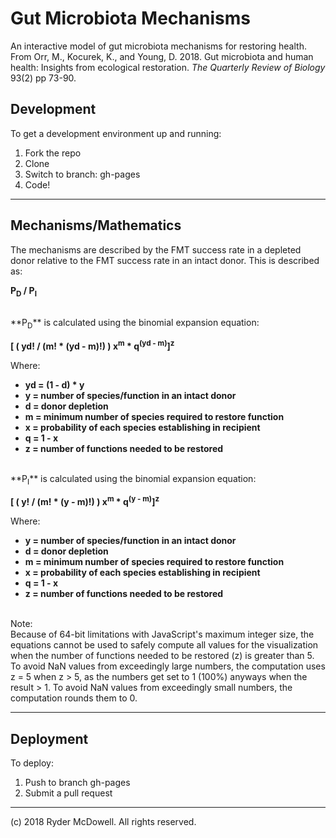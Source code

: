 # Gut Microbiota Mechanisms

An interactive model of gut microbiota mechanisms for restoring health. From Orr, M., Kocurek, K., and Young, D. 2018. Gut microbiota and human health: Insights from ecological restoration. _The Quarterly Review of Biology_ 93(2) pp 73-90.

## Development

To get a development environment up and running:
1. Fork the repo
2. Clone
3. Switch to branch: gh-pages
4. Code!

---

## Mechanisms/Mathematics

The mechanisms are described by the FMT success rate in a depleted donor relative to the FMT success rate in an intact donor. This is described as:

**P<sub>D</sub> / P<sub>I</sub>**

<br />
**P<sub>D</sub>** is calculated using the binomial expansion equation:

**[ ( yd! / (m! * (yd - m)!) ) x<sup>m</sup> * q<sup>(yd - m)</sup>]<sup>z</sup>**

Where:

  + **yd = (1 - d) * y**
  + **y = number of species/function in an intact donor**
  + **d = donor depletion**
  + **m = minimum number of species required to restore function**
  + **x = probability of each species establishing in recipient**
  + **q = 1 - x**
  + **z = number of functions needed to be restored**

<br />
**P<sub>I</sub>** is calculated using the binomial expansion equation:

**[ ( y! / (m! * (y - m)!) ) x<sup>m</sup> * q<sup>(y - m)</sup>]<sup>z</sup>**

Where:

  + **y = number of species/function in an intact donor**
  + **d = donor depletion**
  + **m = minimum number of species required to restore function**
  + **x = probability of each species establishing in recipient**
  + **q = 1 - x**
  + **z = number of functions needed to be restored**

<br />
Note: <br />
Because of 64-bit limitations with JavaScript's maximum integer size, the equations cannot be used to safely compute all values for the visualization when the number of functions needed to be restored (z) is greater than 5. To avoid NaN values from exceedingly large numbers, the computation uses z = 5 when z > 5, as the numbers get set to 1 (100%) anyways when the result > 1. To avoid NaN values from exceedingly small numbers, the computation rounds them to 0.

---

## Deployment

To deploy:
1. Push to branch gh-pages
2. Submit a pull request

---
(c) 2018 Ryder McDowell. All rights reserved.
